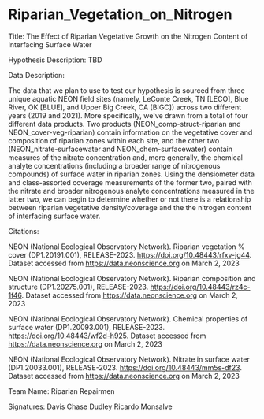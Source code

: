 # Riparian_Vegetation_on_Nitrogen
 
Title: The Effect of Riparian Vegetative Growth on the Nitrogen Content of Interfacing Surface Water

Hypothesis Description: TBD

Data Description: 

The data that we plan to use to test our hypothesis is sourced from three unique aquatic NEON field sites (namely, LeConte Creek, TN [LECO], Blue River, OK [BLUE], and Upper Big Creek, CA [BIGC]) across two different years (2019 and 2021). More specifically, we've drawn from a total of four different data products. Two products (NEON_comp-struct-riparian and NEON_cover-veg-riparian) contain information on the vegetative cover and composition of riparian zones within each site, and the other two (NEON_nitrate-surfacewater and NEON_chem-surfacewater) contain measures of the nitrate concentration and, more generally, the chemical analyte concentrations (including a broader range of nitrogenous compounds) of surface water in riparian zones. Using the densiometer data and class-assorted coverage measurements of the former two, paired with the nitrate and broader nitrogenous analyte concentrations measured in the latter two, we can begin to determine whether or not there is a relationship between riparian vegetative density/coverage and the the nitrogen content of interfacing surface water.

Citations: 

NEON (National Ecological Observatory Network). Riparian vegetation % cover (DP1.20191.001), RELEASE-2023. https://doi.org/10.48443/rfxv-jg44. Dataset accessed from https://data.neonscience.org on March 2, 2023

NEON (National Ecological Observatory Network). Riparian composition and structure (DP1.20275.001), RELEASE-2023. https://doi.org/10.48443/rz4c-1f46. Dataset accessed from https://data.neonscience.org on March 2, 2023

NEON (National Ecological Observatory Network). Chemical properties of surface water (DP1.20093.001), RELEASE-2023. https://doi.org/10.48443/wf2d-h925. Dataset accessed from https://data.neonscience.org on March 2, 2023

NEON (National Ecological Observatory Network). Nitrate in surface water (DP1.20033.001), RELEASE-2023. https://doi.org/10.48443/mm5s-df23. Dataset accessed from https://data.neonscience.org on March 2, 2023


Team Name: Riparian Repairmen

Signatures:
Davis Chase Dudley
Ricardo Monsalve